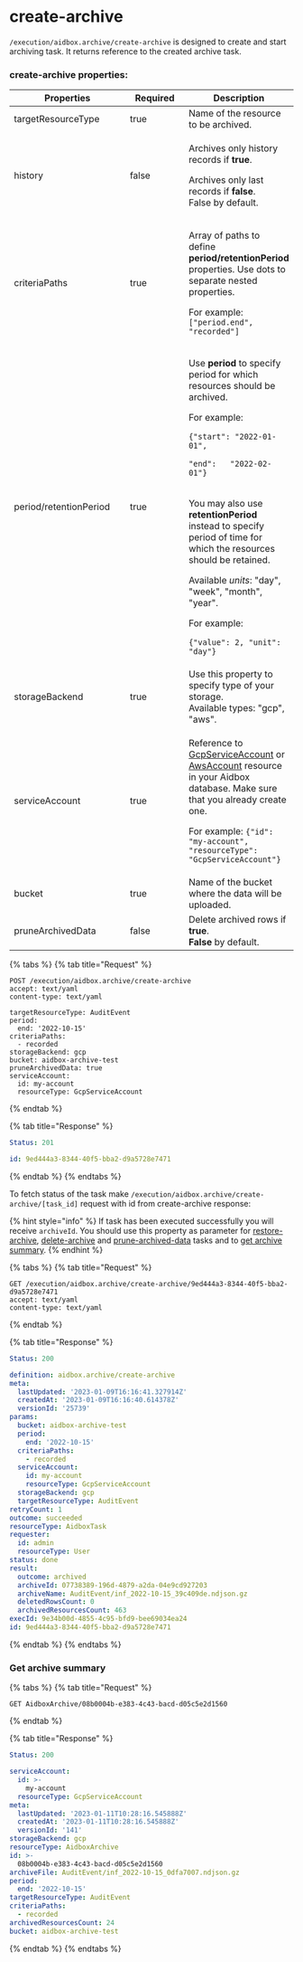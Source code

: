 # create-archive

`/execution/aidbox.archive/create-archive` is designed to create and start archiving task. It returns reference to the created archive task.

### create-archive properties:

<table><thead><tr><th width="216">Properties</th><th width="113.33333333333331" data-type="checkbox">Required</th><th>Description</th></tr></thead><tbody><tr><td>targetResourceType</td><td>true</td><td>Name of the resource to be archived.</td></tr><tr><td>history</td><td>false</td><td><p>Archives only history records if <strong>true</strong>. </p><p>Archives only last records if <strong>false</strong>.<br>False by default.</p></td></tr><tr><td>criteriaPaths</td><td>true</td><td><p>Array of paths to define <strong>period/retentionPeriod</strong> properties. Use dots to separate nested properties.</p><p>For example: <code>["period.end", "recorded"]</code></p></td></tr><tr><td>period/retentionPeriod</td><td>true</td><td><p>Use <strong>period</strong> to specify period for which resources should be archived.</p><p>For example: </p><p><code>{"start": "2022-01-01",</code></p><p> <code>"end":   "2022-02-01"}</code></p><p><br>You may also use <strong>retentionPeriod</strong> instead to specify period of time for which the resources should be retained. </p><p>Available <em>units</em>: "day", "week", "month", "year".</p><p>For example: </p><p><code>{"value": 2, "unit": "day"}</code></p></td></tr><tr><td>storageBackend</td><td>true</td><td>Use this property to specify type of your storage.<br>Available types: "gcp", "aws".</td></tr><tr><td>serviceAccount</td><td>true</td><td><p>Reference to <a href="../../storage-1/s3-compatible-storages/gcp-cloud-storage.md#create-gcpserviceaccount">GcpServiceAccount</a> or <a href="../../storage-1/s3-compatible-storages/aws-s3.md#setup-awsaccount">AwsAccount</a> resource in your Aidbox database. Make sure that you already create one.</p><p>For example: <code>{"id": "my-account", "resourceType": "GcpServiceAccount"}</code></p></td></tr><tr><td>bucket</td><td>true</td><td>Name of the bucket where the data will be uploaded.</td></tr><tr><td>pruneArchivedData</td><td>false</td><td>Delete archived rows if <strong>true</strong>. <br><strong>False</strong> by default.</td></tr></tbody></table>

{% tabs %}
{% tab title="Request" %}
```http
POST /execution/aidbox.archive/create-archive
accept: text/yaml
content-type: text/yaml

targetResourceType: AuditEvent
period:
  end: '2022-10-15'
criteriaPaths:
  - recorded
storageBackend: gcp
bucket: aidbox-archive-test
pruneArchivedData: true
serviceAccount:
  id: my-account
  resourceType: GcpServiceAccount
```
{% endtab %}

{% tab title="Response" %}
```yaml
Status: 201

id: 9ed444a3-8344-40f5-bba2-d9a5728e7471
```
{% endtab %}
{% endtabs %}

To fetch status of the task make `/execution/aidbox.archive/create-archive/[task_id]` request with id from create-archive response:

{% hint style="info" %}
If task has been executed successfully you will receive `archiveId`. You should use this property as parameter for [restore-archive](restore-archive.md), [delete-archive](delete-archive.md) and [prune-archived-data](prune-archived-data.md) tasks and to [get archive summary](create-archive.md#get-archive-summary).
{% endhint %}

{% tabs %}
{% tab title="Request" %}
```http
GET /execution/aidbox.archive/create-archive/9ed444a3-8344-40f5-bba2-d9a5728e7471
accept: text/yaml
content-type: text/yaml
```
{% endtab %}

{% tab title="Response" %}
```yaml
Status: 200

definition: aidbox.archive/create-archive
meta:
  lastUpdated: '2023-01-09T16:16:41.327914Z'
  createdAt: '2023-01-09T16:16:40.614378Z'
  versionId: '25739'
params:
  bucket: aidbox-archive-test
  period:
    end: '2022-10-15'
  criteriaPaths:
    - recorded
  serviceAccount:
    id: my-account
    resourceType: GcpServiceAccount
  storageBackend: gcp
  targetResourceType: AuditEvent
retryCount: 1
outcome: succeeded
resourceType: AidboxTask
requester:
  id: admin
  resourceType: User
status: done
result:
  outcome: archived
  archiveId: 07738389-196d-4879-a2da-04e9cd927203
  archiveName: AuditEvent/inf_2022-10-15_39c409de.ndjson.gz
  deletedRowsCount: 0
  archivedResourcesCount: 463
execId: 9e34b00d-4855-4c95-bfd9-bee69034ea24
id: 9ed444a3-8344-40f5-bba2-d9a5728e7471
```
{% endtab %}
{% endtabs %}

### Get archive summary

{% tabs %}
{% tab title="Request" %}
```http
GET AidboxArchive/08b0004b-e383-4c43-bacd-d05c5e2d1560
```
{% endtab %}

{% tab title="Response" %}
```yaml
Status: 200

serviceAccount:
  id: >-
    my-account
  resourceType: GcpServiceAccount
meta:
  lastUpdated: '2023-01-11T10:28:16.545888Z'
  createdAt: '2023-01-11T10:28:16.545888Z'
  versionId: '141'
storageBackend: gcp
resourceType: AidboxArchive
id: >-
  08b0004b-e383-4c43-bacd-d05c5e2d1560
archiveFile: AuditEvent/inf_2022-10-15_0dfa7007.ndjson.gz
period:
  end: '2022-10-15'
targetResourceType: AuditEvent
criteriaPaths:
  - recorded
archivedResourcesCount: 24
bucket: aidbox-archive-test

```
{% endtab %}
{% endtabs %}
